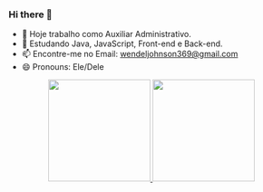 ### Hi there 👋

- 🔭 Hoje trabalho como Auxiliar Administrativo.
- 🌱 Estudando Java, JavaScript, Front-end e Back-end.
- 📫 Encontre-me no Email: wendeljohnson369@gmail.com
- 😄 Pronouns: Ele/Dele

<div align="center">
  <a href="https://github.com/WendelJ369">
  <img height="180em" src="https://github-readme-stats.vercel.app/api?username=WendelJ369&show_icons=true&theme=synthwave&include_all_commits=true&count_private=true"/>
  <img height="180em" src="https://github-readme-stats.vercel.app/api/top-langs/?username=WendelJ369&layout=compact&langs_count=7&theme=synthwave"/>
</div>
